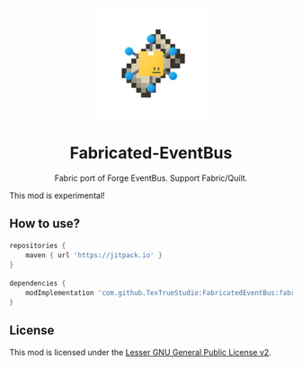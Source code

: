 <div align="center">

<img height="200" width="200" src="icon/icon-400x400.png"/>

# Fabricated-EventBus
Fabric port of Forge EventBus.
Support Fabric/Quilt.

</div>

This mod is experimental!

## How to use?

```groovy
repositories {
    maven { url 'https://jitpack.io' }
}

dependencies {
    modImplementation 'com.github.TexTrueStudio:FabricatedEventBus:fabric-SNAPSHOT'
}
```

## License

This mod is licensed under the [Lesser GNU General Public License v2](LICENSE).